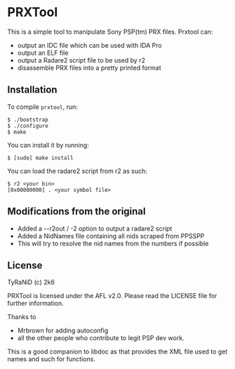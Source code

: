 PRXTool
=======
This is a simple tool to manipulate Sony PSP(tm) PRX files. Prxtool can:

* output an IDC file which can be used with IDA Pro
* output an ELF file
* output a Radare2 script file to be used by r2
* disassemble PRX files into a pretty printed format

Installation
------------

To compile `prxtool`, run:

    $ ./bootstrap
    $ ./configure
    $ make

You can install it by running:

    $ [sudo] make install

You can load the radare2 script from r2 as such:
```
$ r2 <your bin>
[0x00000000] . <your symbol file>
```

Modifications from the original
-------------------------------
* Added a --r2out / -2 option to output a radare2 script
* Added a NidNames file containing all nids scraped from PPSSPP
* This will try to resolve the nid names from the numbers if possible

License
-------

TyRaNiD (c) 2k6

PRXTool is licensed under the AFL v2.0. Please read the LICENSE file for further
information.

Thanks to

* Mrbrown for adding autoconfig
* all the other people who contribute to legit PSP dev work.

This is a good companion to libdoc as that provides the XML file used to get
names and such for functions.

